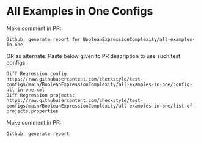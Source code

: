 # All Examples in One Configs
Make comment in PR:
```
Github, generate report for BooleanExpressionComplexity/all-examples-in-one
```
OR as alternate:
Paste below given to PR description to use such test configs:
```
Diff Regression config: https://raw.githubusercontent.com/checkstyle/test-configs/main/BooleanExpressionComplexity/all-examples-in-one/config-all-in-one.xml
Diff Regression projects: https://raw.githubusercontent.com/checkstyle/test-configs/main/BooleanExpressionComplexity/all-examples-in-one/list-of-projects.properties
```
Make comment in PR:
```
Github, generate report
```
